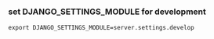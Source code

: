 ### set DJANGO_SETTINGS_MODULE for development
```
export DJANGO_SETTINGS_MODULE=server.settings.develop
```
